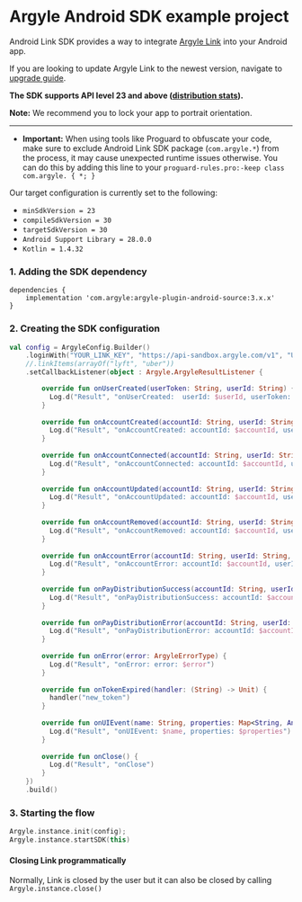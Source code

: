 # Argyle Android SDK example project
Android Link SDK provides a way to integrate [Argyle Link](https://argyle.io/docs/argyle-link) into your Android app.

If you are looking to update Argyle Link to the newest version, navigate to [upgrade guide](https://github.com/argyle-systems/argyle-link-android/blob/master/Migration.md).

**The SDK supports API level 23 and above ([distribution stats](https://developer.android.com/about/dashboards)).**

**Note:** We recommend you to lock your app to portrait orientation.

---
- **Important:** When using tools like Proguard to obfuscate your code, make sure to exclude Android Link SDK package (`com.argyle.*`) from the process, it may cause unexpected runtime issues otherwise. You can do this by adding this line to your `proguard-rules.pro:-keep class com.argyle. { *; }`
  
Our target configuration is currently set to the following:

- `minSdkVersion = 23`
- `compileSdkVersion = 30`
- `targetSdkVersion = 30`
- `Android Support Library = 28.0.0`
- `Kotlin = 1.4.32`

### 1. Adding the SDK dependency
```
dependencies {
    implementation 'com.argyle:argyle-plugin-android-source:3.x.x'
}
```

### 2. Creating the SDK configuration
```kotlin
val config = ArgyleConfig.Builder()
    .loginWith("YOUR_LINK_KEY", "https://api-sandbox.argyle.com/v1", "USER_TOKEN")
    //.linkItems(arrayOf("lyft", "uber"))
    .setCallbackListener(object : Argyle.ArgyleResultListener {

        override fun onUserCreated(userToken: String, userId: String) {
          Log.d("Result", "onUserCreated:  userId: $userId, userToken: $userToken")
        }
    
        override fun onAccountCreated(accountId: String, userId: String, linkItemId: String) {
          Log.d("Result", "onAccountCreated: accountId: $accountId, userId: $userId, linkItemId: $linkItemId")
        }
    
        override fun onAccountConnected(accountId: String, userId: String, linkItemId: String) {
          Log.d("Result", "onAccountConnected: accountId: $accountId, userId: $userId, linkItemId: $linkItemId")
        }
    
        override fun onAccountUpdated(accountId: String, userId: String, linkItemId: String) {
          Log.d("Result", "onAccountUpdated: accountId: $accountId, userId: $userId, linkItemId: $linkItemId")
        }
    
        override fun onAccountRemoved(accountId: String, userId: String, linkItemId: String) {
          Log.d("Result", "onAccountRemoved: accountId: $accountId, userId: $userId, linkItemId: $linkItemId")
        }
    
        override fun onAccountError(accountId: String, userId: String, linkItemId: String) {
          Log.d("Result", "onAccountError: accountId: $accountId, userId: $userId, linkItemId: $linkItemId")
        }
    
        override fun onPayDistributionSuccess(accountId: String, userId: String, linkItemId: String) {
          Log.d("Result", "onPayDistributionSuccess: accountId: $accountId, userId: $userId, linkItemId: $linkItemId")
        }
    
        override fun onPayDistributionError(accountId: String, userId: String, linkItemId: String) {
          Log.d("Result", "onPayDistributionError: accountId: $accountId, userId: $userId, linkItemId: $linkItemId")
        }  
    
        override fun onError(error: ArgyleErrorType) {
          Log.d("Result", "onError: error: $error")
        }
    
        override fun onTokenExpired(handler: (String) -> Unit) {
          handler("new_token")
        }
        
        override fun onUIEvent(name: String, properties: Map<String, Any>) {
          Log.d("Result", "onUIEvent: $name, properties: $properties")
        }
    
        override fun onClose() {
          Log.d("Result", "onClose")
        }
    })
    .build()
```

### 3. Starting the flow
```kotlin
Argyle.instance.init(config);
Argyle.instance.startSDK(this)
```

#### Closing  Link programmatically

Normally, Link is closed by the user but it can also be closed by calling `Argyle.instance.close()`